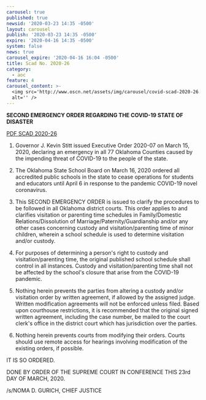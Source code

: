 ```yaml
---
carousel: true
published: true
newsid: '2020-03-23 14:35 -0500'
layout: carousel
publish: '2020-03-23 14:35 -0500'
expire: '2020-04-16 14:35 -0500'
system: false
news: true
carousel_expire: '2020-04-16 16:04 -0500'
title: Scad No. 2020-26
category:
  - aoc
feature: 4
carousel_content: >-
  <img src='http://www.oscn.net/assets/img/carousel/covid-scad-2020-26.jpg'
  alt='' />
---
```

**SECOND EMERGENCY ORDER REGARDING THE COVID-19 STATE OF DISASTER**

[PDF SCAD 2020-26](http://www.oscn.net/images/news/SCAD-2020-26.pdf)

1. Governor J. Kevin Stitt issued Executive Order 2020-07 on March 15, 2020, declaring an emergency in all 77 Oklahoma Counties caused by the impending threat of COVID-19 to the people of the state.

2. The Oklahoma State School Board on March 16, 2020 ordered all accredited public schools in the state to cease operations for students and educators until April 6 in response to the pandemic COVID-19 novel coronavirus.

3. This SECOND EMERGENCY ORDER is issued to clarify the procedures to be followed in all Oklahoma district courts. This order applies to and clarifies visitation or parenting time schedules in Family/Domestic Relations/Dissolution of Marriage/Paternity/Guardianship and/or any other cases concerning custody and visitation/parenting time of minor children, wherein a school schedule is used to determine visitation and/or custody.

4. For purposes of determining a person's right to custody and visitation/parenting time, the original published school schedule shall control in all instances. Custody and visitation/parenting time shall not be affected by the school's closure that arise from the COVID-19 pandemic.

5. Nothing herein prevents the parties from altering a custody and/or visitation order by written agreement, if allowed by the assigned judge. Written modification agreements will not be enforced unless filed. Based upon courthouse restrictions, it is recommended that the original signed written agreement, including the case number, be mailed to the court clerk's office in the district court which has jurisdiction over the parties.

6. Nothing herein prevents courts from modifying their orders. Courts should use remote access for hearings involving modification of the existing orders, if possible.

IT IS SO ORDERED.

DONE BY ORDER OF THE SUPREME COURT IN CONFERENCE THIS 23rd DAY OF MARCH, 2020.

/s/NOMA D. GURICH, CHIEF JUSTICE
